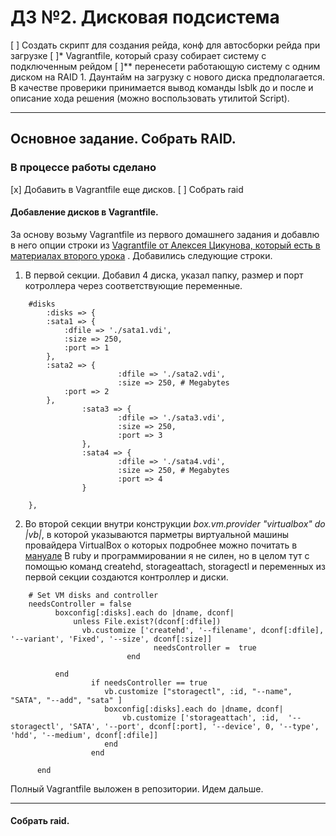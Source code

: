 # ДЗ №2. Дисковая подсистема

 [ ] Создать скрипт для создания рейда, конф для автосборки рейда при загрузке
 [ ]* Vagrantfile, который сразу собирает систему с подключенным рейдом
 [ ]** перенесети работающую систему с одним диском на RAID 1. Даунтайм на загрузку с нового диска предполагается. В качестве проверики принимается вывод команды lsblk до и после и описание хода решения (можно воспользовать утилитой Script). 

---

## Основное задание. Собрать RAID.

### В процессе работы сделано

 [x] Добавить в Vagrantfile еще дисков.
 [ ] Собрать raid

#### Добавление дисков в Vagrantfile.

За основу возьму Vagrantfile из первого домашнего задания и добавлю в него опции строки из [Vagrantfile от Алексея Цикунова, который есть в материалах второго урока](https://github.com/erlong15/otus-linux/blob/master/Vagrantfile) . Добавились следующие строки.

1. В первой секции. Добавил 4 диска, указал папку, размер и порт котроллера через соответствующие переменные.

```
	#disks
		:disks => {
		:sata1 => {
			:dfile => './sata1.vdi',
			:size => 250,
			:port => 1
		},
		:sata2 => {
                        :dfile => './sata2.vdi',
                        :size => 250, # Megabytes
			:port => 2
		},
                :sata3 => {
                        :dfile => './sata3.vdi',
                        :size => 250,
                        :port => 3
                },
                :sata4 => {
                        :dfile => './sata4.vdi',
                        :size => 250, # Megabytes
                        :port => 4
                }

	},

```
2. Во второй секции внутри конструкции *box.vm.provider "virtualbox" do |vb|*, в которой указываются парметры виртуальной машины провайдера VirtualBox о которых подробнее можно почитать в [мануале](https://www.virtualbox.org/manual/ch08.html#vboxmanage-storagectl)
В ruby и программировании я не силен, но в целом тут с помощью команд createhd, storageattach, storagectl и переменных из первой секции создаются контроллер и диски.

```
	# Set VM disks and controller
	needsController = false
		  boxconfig[:disks].each do |dname, dconf|
			  unless File.exist?(dconf[:dfile])
				vb.customize ['createhd', '--filename', dconf[:dfile], '--variant', 'Fixed', '--size', dconf[:size]]
                                needsController =  true
                          end

		  end
                  if needsController == true
                     vb.customize ["storagectl", :id, "--name", "SATA", "--add", "sata" ]
                     boxconfig[:disks].each do |dname, dconf|
                         vb.customize ['storageattach', :id,  '--storagectl', 'SATA', '--port', dconf[:port], '--device', 0, '--type', 'hdd', '--medium', dconf[:dfile]]
                     end
                  end
	
      end

```

Полный Vagrantfile выложен в репозитории. Идем дальше.

---

#### Собрать raid.






